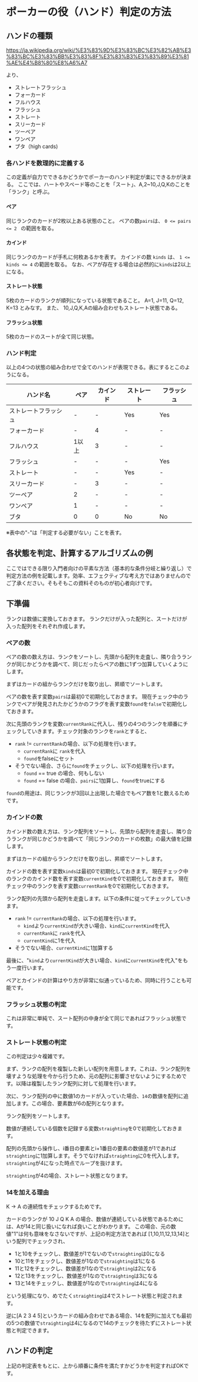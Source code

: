 # ポーカーの役（ハンド）判定の方法

## ハンドの種類

https://ja.wikipedia.org/wiki/%E3%83%9D%E3%83%BC%E3%82%AB%E3%83%BC%E3%83%BB%E3%83%8F%E3%83%B3%E3%83%89%E3%81%AE%E4%B8%80%E8%A6%A7

より、

- ストレートフラッシュ
- フォーカード
- フルハウス
- フラッシュ
- ストレート
- スリーカード
- ツーペア
- ワンペア
- ブタ（high cards)

### 各ハンドを数理的に定義する

この定義が自力でできるかどうかでポーカーのハンド判定が楽にできるかが決まる。
ここでは、ハートやスペード等のことを「スート」、A,2~10,J,Q,Kのことを「ランク」と呼ぶ。

#### ペア

同じランクのカードが2枚以上ある状態のこと。
ペアの数`pairs`は、 `0 <= pairs <= 2 ` の範囲を取る。

#### カインド

同じランクのカードが手札に何枚あるかを表す。
カインドの数 `kinds` は、 `1 <= kinds <= 4` の範囲を取る。
なお、ペアが存在する場合は必然的に`kinds`は2以上になる。

#### ストレート状態

5枚のカードのランクが順列になっている状態であること。
A=1, J=11, Q=12, K=13 とみなす。
また、 10,J,Q,K,Aの組み合わせもストレート状態である。

#### フラッシュ状態

5枚のカードのスートが全て同じ状態。

### ハンド判定

以上の4つの状態の組み合わせで全てのハンドが表現できる。表にするとこのようになる。

|ハンド名|ペア|カインド|ストレート|フラッシュ|
|----|----|----|----|----|
|ストレートフラッシュ|-|-|Yes|Yes|
|フォーカード|-|4|-|-|-|
|フルハウス|1以上|3|-|-|
|フラッシュ|-|-|-|Yes|
|ストレート|-|-|Yes|-|
|スリーカード|-|3|-|-|
|ツーペア|2|-|-|-|
|ワンペア|1|-|-|-|
|ブタ|0|0|No|No|

※表中の"-"は「判定する必要がない」ことを表す。

## 各状態を判定、計算するアルゴリズムの例

ここではできる限り入門者向けの平素な方法（基本的な条件分岐と繰り返し）で判定方法の例を記載します。効率、エフェクティブな考え方ではありませんのでご了承ください。そもそもこの資料そのものが初心者向けです。

## 下準備

ランクは数値に変換しておきます。
ランクだけが入った配列と、スートだけが入った配列をそれぞれ作成します。

### ペアの数

ペアの数の数え方は、ランクをソートし、先頭から配列を走査し、隣り合うランクが同じかどうかを調べて、同じだったらペアの数に1ずつ加算していくようにします。

まずはカードの組からランクだけを取り出し、昇順でソートします。

ペアの数を表す変数`pairs`は最初0で初期化しておきます。
現在チェック中のランクでペアが発見されたかどうかのフラグを表す変数`found`を`false`で初期化しておきます。

次に先頭のランクを変数`currentRank`に代入し、残りの4つのランクを順番にチェックしていきます。チェック対象のランクを`rank`とすると、

- `rank` != `currentRank`の場合、以下の処理を行います。
  - `currentRank`に `rank`を代入
  - `found`をfalseにセット
- そうでない場合、さらに`found`をチェックし、以下の処理を行います。
  - `found` == true の場合、何もしない
  - `found` == false の場合、`pairs`に1加算し、`found`をtrueにする

`found`の用途は、同じランクが3回以上出現した場合でもペア数を1と数えるためです。

### カインドの数

カインド数の数え方は、ランク配列をソートし、先頭から配列を走査し、隣り合うランクが同じかどうかを調べて「同じランクのカードの枚数」の最大値を記録します。

まずはカードの組からランクだけを取り出し、昇順でソートします。

カインドの数を表す変数`kinds`は最初0で初期化しておきます。
現在チェック中のランクのカインド数を表す変数`currentKind`を0で初期化しておきます。
現在チェック中のランクを表す変数`currentRank`を0で初期化しておきます。

ランク配列の先頭から配列を走査します。以下の条件に従ってチェックしていきます。

- `rank` != `currentRank`の場合、以下の処理を行います。
  - `kind`より`currentKind`が大きい場合、`kind`に`currentKind`を代入
  - `currentRank`に `rank`を代入
  - `currentKind`に1を代入
- そうでない場合、`currentKind`に1加算する

最後に、"`kind`より`currentKind`が大きい場合、`kind`に`currentKind`を代入"をもう一度行います。

ペアとカインドの計算はやり方が非常に似通っているため、同時に行うことも可能です。

### フラッシュ状態の判定

これは非常に単純で、スート配列の中身が全て同じであればフラッシュ状態です。

### ストレート状態の判定

この判定は少々複雑です。

まず、ランクの配列を複製した新しい配列を用意します。これは、ランク配列を壊すような処理を今から行うため、元の配列に影響させないようにするためです。以降は複製したランク配列に対して処理を行います。

次に、ランク配列の中に数値1のカードが入っていた場合、`14`の数値を配列に追加します。この場合、要素数が6の配列となります。

ランク配列をソートします。

数値が連続している個数を記録する変数`straighting`を0で初期化しておきます。

配列の先頭から操作し、i番目の要素とi+1番目の要素の数値差が1であれば`straighting`に1加算します。そうでなければ`straighting`に0を代入します。
`straighting`が4になった時点でループを抜けます。

`straighting`が4の場合、ストレート状態となります。

### 14を加える理由

K -> A の連続性をチェックするためです。

カードのランクが 10 J Q K A の場合、数値が連続している状態であるためには、Aが14と同じ扱いになれば良いことがわかります。
この場合、元の数値"1"は何も意味をなさないですが、上記の判定方法であれば [1,10,11,12,13,14]という配列でチェックされ、
- 1と10をチェックし、数値差が1でないので`straighting`は0になる
- 10と11をチェックし、数値差が1なので`straighting`は1になる
- 11と12をチェックし、数値差が1なので`straighting`は2になる
- 12と13をチェックし、数値差が1なので`straighting`は3になる
- 13と14をチェックし、数値差が1なので`straighting`は4になる

という処理になり、めでたく`straighting`は4でストレート状態と判定されます。

逆に[A 2 3 4 5]というカードの組み合わせである場合、14を配列に加えても最初の5つの数値で`straighting`は4になるので14のチェックを待たずにストレート状態と判定できます。

## ハンドの判定

上記の判定表をもとに、上から順番に条件を満たすかどうかを判定すればOKです。

